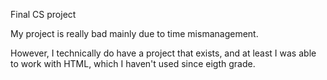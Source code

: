 Final CS project


My project is really bad mainly due to time mismanagement.

However, I technically do have a project that exists, and at least I was able to work with HTML, which I haven't used since eigth grade.
